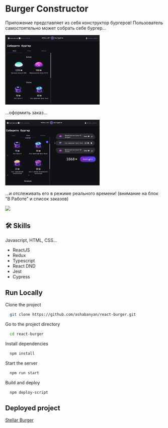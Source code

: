 # Burger Constructor

Приложение представляет из себя конструктор бургеров! Пользователь самостоятельно может собрать себе бургер...

<img src="./src/images/drag_and_drop.gif" width="300">

...оформить заказ...

<img src="./src/images/making_order.gif" width="300">

...и отслеживать его в режиме реального времени! (внимание на блок "В Работе" и список заказов)

<img src="./src/images/orders_feed" width="300">

## 🛠 Skills

Javascript, HTML, CSS...

- ReactJS
- Redux
- Typescript
- React DND
- Jest
- Cypress

## Run Locally

Clone the project

```bash
  git clone https://github.com/ashabanyan/react-burger.git
```

Go to the project directory

```bash
  cd react-burger
```

Install dependencies

```bash
  npm install
```

Start the server

```bash
  npm run start
```

Build and deploy

```bash
  npm deploy-script
```

## Deployed project

[Stellar Burger](http://ashabanyan.students.nomoredomains.work/)
